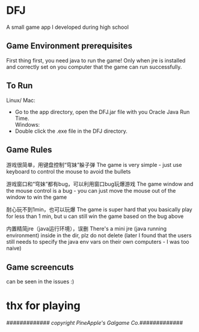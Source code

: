 # DFJ
A small game app I developed during high school 

## Game Environment prerequisites 
  First thing first, you need java to run the game! Only when jre is installed and correctly set on you computer that the game can run successfully. 

## To Run
  Linux/ Mac:
  - Go to the app directory, open the DFJ.jar file with you Oracle Java Run Time.  
  Windows:
  - Double click the .exe file in the DFJ directory. 

## Game Rules
  游戏很简单，用键盘控制“穹妹”躲子弹
  The game is very simple - just use keyboard to control the mouse to avoid the bullets

  游戏窗口和“穹妹”都有bug，可以利用窗口bug玩爆游戏
  The game window and the mouse control is a bug - you can just move the mouse out of the window to win the game
  
  耐心玩不到1min，也可以玩爆
  The game is super hard that you basically play for less than 1 min, but u can still win the game based on the bug above
  
  内置精简jre（java运行环境），误删
  There's a mini jre (java running environment) inside in the dir, plz do not delete (later I found that the users still needs to specify the java env vars on their own computers - I was too naive)

## Game screencuts 
  can be seen in the issues :)


# thx for playing


###### ############# copyright PineApple's Galgame Co.#############
